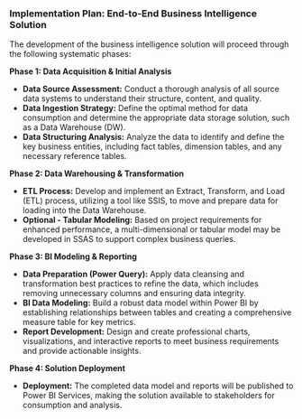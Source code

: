 ### Implementation Plan: End-to-End Business Intelligence Solution

The development of the business intelligence solution will proceed through the following systematic phases:

**Phase 1: Data Acquisition & Initial Analysis**

* **Data Source Assessment:** Conduct a thorough analysis of all source data systems to understand their structure, content, and quality.
* **Data Ingestion Strategy:** Define the optimal method for data consumption and determine the appropriate data storage solution, such as a Data Warehouse (DW).
* **Data Structuring Analysis:** Analyze the data to identify and define the key business entities, including fact tables, dimension tables, and any necessary reference tables.

**Phase 2: Data Warehousing & Transformation**

* **ETL Process:** Develop and implement an Extract, Transform, and Load (ETL) process, utilizing a tool like SSIS, to move and prepare data for loading into the Data Warehouse.
* **Optional - Tabular Modeling:** Based on project requirements for enhanced performance, a multi-dimensional or tabular model may be developed in SSAS to support complex business queries.

**Phase 3: BI Modeling & Reporting**

* **Data Preparation (Power Query):** Apply data cleansing and transformation best practices to refine the data, which includes removing unnecessary columns and ensuring data integrity.
* **BI Data Modeling:** Build a robust data model within Power BI by establishing relationships between tables and creating a comprehensive measure table for key metrics.
* **Report Development:** Design and create professional charts, visualizations, and interactive reports to meet business requirements and provide actionable insights.

**Phase 4: Solution Deployment**

* **Deployment:** The completed data model and reports will be published to Power BI Services, making the solution available to stakeholders for consumption and analysis.